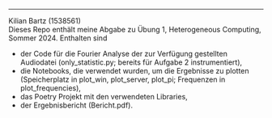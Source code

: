---

Kilian Bartz (1538561)  
Dieses Repo enthält meine Abgabe zu Übung 1, Heterogeneous Computing, Sommer 2024. Enthalten sind

- der Code für die Fourier Analyse der zur Verfügung gestellten Audiodatei (only_statistic.py; bereits für Aufgabe 2 instrumentiert),
- die Notebooks, die verwendet wurden, um die Ergebnisse zu plotten (Speicherplatz in plot_win, plot_server, plot_pi; Frequenzen in plot_frequencies),
- das Poetry Projekt mit den verwendeten Libraries,
- der Ergebnisbericht (Bericht.pdf).
